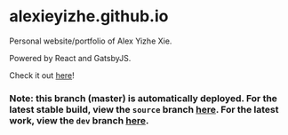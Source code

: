 # alexieyizhe.github.io
Personal website/portfolio of Alex Yizhe Xie.

Powered by React and GatsbyJS.

Check it out [here](http://www.alexieyizhe.me)!

### Note: this branch (master) is automatically deployed. For the latest stable build, view the `source` branch [here](https://github.com/alexieyizhe/alexieyizhe.github.io/tree/source). For the latest work, view the `dev` branch [here](https://github.com/alexieyizhe/alexieyizhe.github.io/tree/dev).
